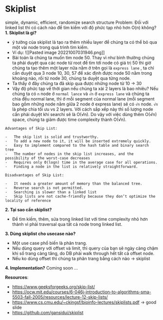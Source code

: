 # Skiplist
simple, dynamic, efficient, randomize search structure
Problem: Đối với linked list thì có cách nào để tìm kiếm với độ phức tạp nhỏ hơn O(n) không?
**1. Skiplist là gì?**
- ý tưởng của skiplist là tạo ra thêm nhiều layer để chúng ta có thể bỏ qua một vài node trong quá trình tìm kiếm.
- Ví dụ:
![[Pasted image 20221007031946.png]]
- Bài toán là chúng ta muốn tìm node 50. Thay vì như bình thường chúng ta phải duyệt qua các node từ root để tìm tới node có giá trị 50 thì giờ chúng ta tạo thêm một layer nữa nằm ở trên gọi là `express lane` , ta chỉ cần duyệt qua 3 node 10, 30, 57 để xác định được node 50 nằm trong khoảng nào, rồi từ node 30, chúng ta duyệt qua từng node.
- Ta thấy ở đây chúng ta đã skip qua được những node từ 10 -> 30
- Vậy độ phức tạp về thời gian nếu chúng ta xài 2 layers là bao nhiêu? Nếu chúng ta có `n` node 
 ở `normal lance` và `√n` ở `express lane` và chúng ta chia đều normal lane, thì ở mỗi segment của normal lane (mỗi segment bao gồm những node nằm giữa 2 node ở express lane) sẽ có `√n` node. `√n` là phép chia tối ưu vs 2 layers. Với cách sắp xếp này thì số lượng node cần phải duyệt khi searchi sẽ là O(√n). Do vậy với việc dùng thêm O(√n) space, chúng ta giảm được time complexity thành O(√n).

```text
Advantages of Skip List:

-   The skip list is solid and trustworthy.
-   To add a new node to it, it will be inserted extremely quickly. 
-   Easy to implement compared to the hash table and binary search tree
-   The number of nodes in the skip list increases, and the possibility of the worst-case decreases
-   Requires only Θ(logn) time in the average case for all operations.
-   Finding a node in the list is relatively straightforward.

Disadvantages of Skip List:

-   It needs a greater amount of memory than the balanced tree.
-   Reverse search is not permitted.
-   Searching is slower than a linked list
-   Skip lists are not cache-friendly because they don’t optimize the locality of reference
```

**2. Tại sao cần skiplist?**
- Để tìm kiếm, thêm, sửa trong linked list với time complexity nhỏ hơn thành vì phải traversal qua tất cả node trong linked list.

**3. Dùng skiplist cho usecase nào?**
- Một use case phổ biến là phân trang.
- Nếu dùng query với offset và limit, thì query của bạn sẽ ngày càng chậm khi số trang càng tăng, do DB phải walk through hết tất cả offset node.
- Nếu ko dùng offset thì chúng ta phân trang bằng cách nào -> skiplist

**4. Implementation?**
Coming soon ... 

**Resources**:
- https://www.geeksforgeeks.org/skip-list/
- https://ocw.mit.edu/courses/6-046j-introduction-to-algorithms-sma-5503-fall-2005/resources/lecture-12-skip-lists/
- https://www.cs.cmu.edu/~ckingsf/bioinfo-lectures/skiplists.pdf -> good slide
- https://github.com/gansidui/skiplist